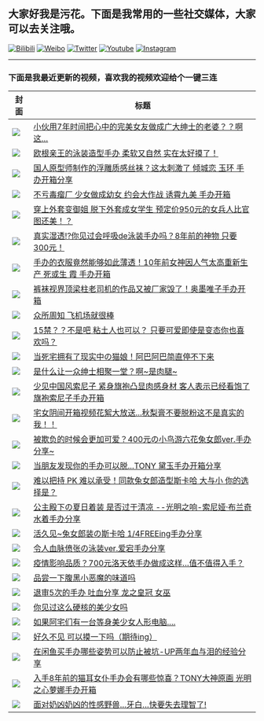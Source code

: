 ## 大家好我是污花。下面是我常用的一些社交媒体，大家可以去关注哦。

[![Bilibili](https://img.shields.io/badge/Bilibili-fb7299.svg)](https://space.bilibili.com/8564761)
[![Weibo](https://img.shields.io/badge/Weibo-e6152d.svg)](https://weibo.com/wuhuaprpr)
[![Twitter](https://img.shields.io/badge/Twitter-1b91da.svg)](https://twitter.com/wuhuaprpr)
[![Youtube](https://img.shields.io/badge/Youtube-red.svg)](https://www.youtube.com/channel/UCrsJwCKxFi0HYj63i8s51Fg)
[![Instagram](https://img.shields.io/badge/Instagram-black.svg)](https://www.instagram.com/wuhuaprpr)

---

### 下面是我最近更新的视频，喜欢我的视频欢迎给个一键三连

|封面|标题|
| ---- | ---- |
| [![](https://i1.hdslb.com/bfs/archive/dc13233ce7441e9a46a37dd5369207852a7c092c.jpg@200w_100Q)](https://www.bilibili.com/video/BV1bt4y1q7KL) | [小伙用7年时间把心中的完美女友做成广大绅士的老婆？？啊这…](https://www.bilibili.com/video/BV1bt4y1q7KL) |
| [![](https://i2.hdslb.com/bfs/archive/04409d29022c40b7252c853b0265411a26670338.jpg@200w_100Q)](https://www.bilibili.com/video/BV12h411R7cs) | [欧根亲王的泳装造型手办 柔软又自然 实在太好摸了！](https://www.bilibili.com/video/BV12h411R7cs) |
| [![](https://i0.hdslb.com/bfs/archive/5537b2e47f43358a565a41f1bc05988c7b18e9ac.jpg@200w_100Q)](https://www.bilibili.com/video/BV1MV411m7MR) | [国人原型师制作的浮雕质感丝袜？这太刺激了 倾城恋 玉环 手办开箱分享](https://www.bilibili.com/video/BV1MV411m7MR) |
| [![](https://i2.hdslb.com/bfs/archive/6018714508d7259154304c13aa9a5e2a025b4a2a.jpg@200w_100Q)](https://www.bilibili.com/video/BV1vK4y1a7n2) | [不亏毒瘤厂 少女做成幼女 约会大作战 诱霄九美 手办开箱](https://www.bilibili.com/video/BV1vK4y1a7n2) |
| [![](https://i0.hdslb.com/bfs/archive/633e07e323c32c6a396e9384a82f4f6ffd9d16a3.jpg@200w_100Q)](https://www.bilibili.com/video/BV1KK4y1a7YP) | [穿上外套变御姐 脱下外套成女学生 预定价950元的女兵人比官图还美！？](https://www.bilibili.com/video/BV1KK4y1a7YP) |
| [![](https://i0.hdslb.com/bfs/archive/2806e09ec1684c0d6397aabf5c00ce396b72dcfe.jpg@200w_100Q)](https://www.bilibili.com/video/BV1zv41117Ub) | [真实湿透!?你见过会呼吸de泳装手办吗？8年前的神物 只要300元！](https://www.bilibili.com/video/BV1zv41117Ub) |
| [![](https://i2.hdslb.com/bfs/archive/3507b783fa3d895006be72168a43d3d040931ce0.jpg@200w_100Q)](https://www.bilibili.com/video/BV1Nk4y117rT) | [手办的衣服竟然能够如此薄透！10年前女神因人气太高重新生产 死或生 霞 手办开箱](https://www.bilibili.com/video/BV1Nk4y117rT) |
| [![](https://i2.hdslb.com/bfs/archive/e638c2ad7b8e66687e1ecc3a655ad8a3c463bfdc.jpg@200w_100Q)](https://www.bilibili.com/video/BV1xv41117Vj) | [裤袜视界顶梁柱老司机的作品又被厂家毁了！奥墨唯子手办开箱](https://www.bilibili.com/video/BV1xv41117Vj) |
| [![](https://i2.hdslb.com/bfs/archive/75b001810eccb3e389cb7b7194409b0dc7ad233b.jpg@200w_100Q)](https://www.bilibili.com/video/BV1wA411H71U) | [众所周知 飞机场就很棒](https://www.bilibili.com/video/BV1wA411H71U) |
| [![](https://i0.hdslb.com/bfs/archive/59efe04b94b1564bcb01bb8199d8a54daca28eb4.jpg@200w_100Q)](https://www.bilibili.com/video/BV1za4y177E2) | [15禁？？不是吧 粘土人也可以？ 只要可爱即使是变态你也喜欢吗？](https://www.bilibili.com/video/BV1za4y177E2) |
| [![](https://i0.hdslb.com/bfs/archive/e4c4ccceac5dfccb245205ca89eb602da58d9ce0.jpg@200w_100Q)](https://www.bilibili.com/video/BV1vD4y127cM) | [当死宅拥有了现实中の猫娘！阿巴阿巴简直停不下来](https://www.bilibili.com/video/BV1vD4y127cM) |
| [![](https://i1.hdslb.com/bfs/archive/41e232d52676976073bda3fe83e7ed42c063093a.jpg@200w_100Q)](https://www.bilibili.com/video/BV1ef4y1Q7dY) | [是什么让一众绅士相聚一堂？啊~是肉腿~](https://www.bilibili.com/video/BV1ef4y1Q7dY) |
| [![](https://i1.hdslb.com/bfs/archive/bbb168d74ec745b074cf8b3350cc4e6c551dc6a7.jpg@200w_100Q)](https://www.bilibili.com/video/BV1Qt4y1D7B1) | [少见中国风索尼子 紧身旗袍凸显肉感身材 客人表示已经看饱了 旗袍索尼子手办开箱](https://www.bilibili.com/video/BV1Qt4y1D7B1) |
| [![](https://i0.hdslb.com/bfs/archive/3acfd01b1e46e593db47820424c42b05b6be4075.jpg@200w_100Q)](https://www.bilibili.com/video/BV1UD4y1U7qU) | [宅女阴间开箱视频花絮大放送...秋梨膏不要脱粉这不是真实的我！！](https://www.bilibili.com/video/BV1UD4y1U7qU) |
| [![](https://i0.hdslb.com/bfs/archive/38033b154cc8d80b15c04e151c8c2c20c1747fb4.jpg@200w_100Q)](https://www.bilibili.com/video/BV1Kp4y1v7hg) | [被欺负的时候会更加可爱？400元の小鸟游六花兔女郎ver.手办分享~](https://www.bilibili.com/video/BV1Kp4y1v7hg) |
| [![](https://i1.hdslb.com/bfs/archive/1a4f7e94591f07530643d0c8a4d4116e9d39552a.jpg@200w_100Q)](https://www.bilibili.com/video/BV1bv411v7jP) | [当朋友发现你的手办可以脱...TONY 黛玉手办开箱分享](https://www.bilibili.com/video/BV1bv411v7jP) |
| [![](https://i0.hdslb.com/bfs/archive/f68f2b7cec79ae4224e6e61d9007e2e3b81fc18b.jpg@200w_100Q)](https://www.bilibili.com/video/BV1bk4y1B79y) | [难以把持 PK 难以承受！同款兔女郎造型斯卡哈 大与小 你的选择是？](https://www.bilibili.com/video/BV1bk4y1B79y) |
| [![](https://i0.hdslb.com/bfs/archive/fe207e8f111bb63273f93690c14674186db84b39.jpg@200w_100Q)](https://www.bilibili.com/video/BV1Yp4y1S7LM) | [公主殿下の夏日着装 是否过于清凉 --光明之响-索尼娅·布兰奇水着手办分享](https://www.bilibili.com/video/BV1Yp4y1S7LM) |
| [![](https://i0.hdslb.com/bfs/archive/7a29fb8fee92d5a653e92f792767d559f772231e.jpg@200w_100Q)](https://www.bilibili.com/video/BV1Nf4y117pV) | [活久见~兔女郎装の斯卡哈  1/4FREEing手办分享](https://www.bilibili.com/video/BV1Nf4y117pV) |
| [![](https://i1.hdslb.com/bfs/archive/fabd97779e102c18e05ca441bc924ac10095ae7c.jpg@200w_100Q)](https://www.bilibili.com/video/BV1Ya4y1Y73C) | [令人血脉偾张の泳装ver.爱宕手办分享](https://www.bilibili.com/video/BV1Ya4y1Y73C) |
| [![](https://i0.hdslb.com/bfs/archive/db72ecc807db1159a9067457dc5e8b3dc84bb917.jpg@200w_100Q)](https://www.bilibili.com/video/BV1JT4y1J753) | [疫情影响品质？700元洛天依手办做成这样…值不值得入手？](https://www.bilibili.com/video/BV1JT4y1J753) |
| [![](https://i1.hdslb.com/bfs/archive/6f7afae7ed8a1877a610b6ff3ff0f65171ba4248.jpg@200w_100Q)](https://www.bilibili.com/video/BV1gz411i7Si) | [品尝一下腹黑小恶魔的味道吗](https://www.bilibili.com/video/BV1gz411i7Si) |
| [![](https://i2.hdslb.com/bfs/archive/ec0c0de31d0d61cb9bdc1acbd55a93d37fec270f.jpg@200w_100Q)](https://www.bilibili.com/video/BV1BT4y1E7LF) | [退审5次的手办 吐血分享 龙之皇冠 女巫](https://www.bilibili.com/video/BV1BT4y1E7LF) |
| [![](https://i2.hdslb.com/bfs/archive/b0d5e4eb82ee0d9627bcf483963f7b0a2504b422.jpg@200w_100Q)](https://www.bilibili.com/video/BV19p4y1Q76t) | [你见过这么硬核的美少女吗](https://www.bilibili.com/video/BV19p4y1Q76t) |
| [![](https://i2.hdslb.com/bfs/archive/ba96957a2fa6694082a59816fe3e3393e3c6b2c1.jpg@200w_100Q)](https://www.bilibili.com/video/BV1Fk4y1k7n4) | [如果阿宅们有一台等身美少女人形电脑....](https://www.bilibili.com/video/BV1Fk4y1k7n4) |
| [![](https://i1.hdslb.com/bfs/archive/6235ef44e7202ca352ad61fc534743fb0d68b819.jpg@200w_100Q)](https://www.bilibili.com/video/BV12f4y1S7dH) | [好久不见 可以摸一下吗（期待ing）](https://www.bilibili.com/video/BV12f4y1S7dH) |
| [![](https://i1.hdslb.com/bfs/archive/07c42371deed5e6cdaa964b908ca916e5234787c.jpg@200w_100Q)](https://www.bilibili.com/video/BV1UQ4y1P7qd) | [在闲鱼买手办哪些姿势可以防止被坑-UP两年血与泪的经验分享](https://www.bilibili.com/video/BV1UQ4y1P7qd) |
| [![](https://i0.hdslb.com/bfs/archive/d87ec9b4827f2f1cfb6163d18b69e2e81ace16eb.jpg@200w_100Q)](https://www.bilibili.com/video/BV1EA411b7XL) | [入手8年前的猫耳女仆手办会有哪些惊喜？TONY大神原画 光明之心萝娜手办开箱](https://www.bilibili.com/video/BV1EA411b7XL) |
| [![](https://i2.hdslb.com/bfs/archive/344507dd87a455adb04ff8aaabd352e52e1be365.jpg@200w_100Q)](https://www.bilibili.com/video/BV1Ke411s7dg) | [面对奶凶奶凶的性感野兽…牙白…快要失去理智了!](https://www.bilibili.com/video/BV1Ke411s7dg) |

